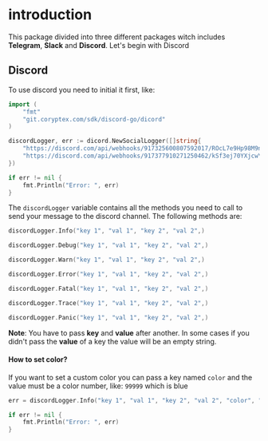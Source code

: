 # introduction

This package divided into three different packages witch includes **Telegram**, **Slack** and **Discord**. Let's begin with Discord

## Discord

To use discord you need to initial it first, like:

```go
import (
    "fmt"
    "git.coryptex.com/sdk/discord-go/dicord"
)

discordLogger, err := dicord.NewSocialLogger([]string{
    "https://discord.com/api/webhooks/917325600807592017/ROcL7e9Hp98M9nIZ-byGZoSNyKQ6kTmCViF5GC8re4Xej_k7GdGu9EJ3CREE4GnIsyTQ",
    "https://discord.com/api/webhooks/917377910271250462/kSf3ej70YXjcwYcM08dBsUPfbBkqEwJ1nNbmHTyX3DbniLlmrzjY7us8W-QWhjqDEpg7",
})

if err != nil {
    fmt.Println("Error: ", err)
}
```
The ``discordLogger`` variable contains all the methods you need to call to send your message to the discord channel. The following methods are:

```go
discordLogger.Info("key 1", "val 1", "key 2", "val 2",)

discordLogger.Debug("key 1", "val 1", "key 2", "val 2",) 

discordLogger.Warn("key 1", "val 1", "key 2", "val 2",) 

discordLogger.Error("key 1", "val 1", "key 2", "val 2",) 

discordLogger.Fatal("key 1", "val 1", "key 2", "val 2",) 

discordLogger.Trace("key 1", "val 1", "key 2", "val 2",) 

discordLogger.Panic("key 1", "val 1", "key 2", "val 2",) 
```

**Note**: You have to pass **key** and **value** after another. In some cases if you didn't pass the **value** of a key the value will be an empty string.
#### How to set color?
If you want to set a custom color you can pass a key named ``color`` and the value must be a color number, like: ``99999`` which is blue
```go
err = discordLogger.Info("key 1", "val 1", "key 2", "val 2", "color", "99999")

if err != nil {
	fmt.Println("Error: ", err)
}
```